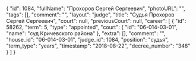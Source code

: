 {
    "id": 1084,
    "fullName": "Прохоров Сергей Сергеевич",
    "photoURL": "",
    "tags": [],
    "comment": "",
    "layout": "judge",
    "title": "Судья Прохоров Сергей Сергеевич",
    "court": null,
    "previousCourt": null,
    "career": [
        {
            "id": 58262,
            "term": 5,
            "type": "appointed",
            "court": {
                "id": "06-014-03-01",
                "name": "суд Кричевского района"
            },
            "extra": [],
            "comment": "",
            "house_id": "06-014-03-01",
            "judge_id": 1084,
            "position": "судья",
            "term_type": "years",
            "timestamp": "2018-08-22",
            "decree_number": "348"
        }
    ]
}